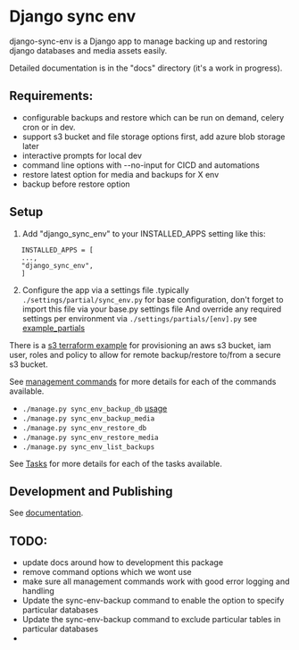 # Django sync env

django-sync-env is a Django app to manage backing up and restoring django databases and media assets easily.

Detailed documentation is in the "docs" directory (it's a work in progress).


## Requirements:
- configurable backups and restore which can be run on demand, celery cron or in dev.
- support s3 bucket and file storage options first, add azure blob storage later
- interactive prompts for local dev
- command line options with --no-input for CICD and automations
- restore latest option for media and backups for X env
- backup before restore option


## Setup

1. Add "django_sync_env" to your INSTALLED_APPS setting like this:

```
   INSTALLED_APPS = [
   ...,
   "django_sync_env",
   ]
```

2. Configure the app via a settings file .typically `./settings/partial/sync_env.py` for base configuration,
   don't forget to import this file via your base.py settings file
   And override any required settings per environment via `./settings/partials/[env].py`
   see [example_partials](docs/example_partials.md)

There is a [s3 terraform example](docs/example_terraform_aws_s3_bucket.md) for provisioning
an aws s3 bucket, iam user, roles and policy to allow for remote backup/restore to/from a secure s3 bucket.

See [management commands](docs/management_commands.md) for more details for each of the commands available.

- `./manage.py sync_env_backup_db` [usage](docs/management_commands.md#managepy-syncenvbackupdb)
- `./manage.py sync_env_backup_media`
- `./manage.py sync_env_restore_db`
- `./manage.py sync_env_restore_media`
- `./manage.py sync_env_list_backups`

See [Tasks](docs/tasks.md) for more details for each of the tasks available.

## Development and Publishing
See [documentation](docs/development_and_release_notes.md). 


## TODO:
- update docs around how to development this package
- remove command options which we wont use
- make sure all management commands work with good error logging and handling
- Update the sync-env-backup command to enable the option to specify particular databases
- Update the sync-env-backup command to exclude particular tables in particular databases
- 
